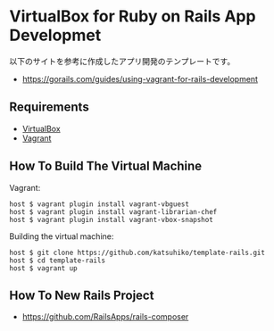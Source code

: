 # VirtualBox for Ruby on Rails App Developmet

以下のサイトを参考に作成したアプリ開発のテンプレートです。

* https://gorails.com/guides/using-vagrant-for-rails-development

## Requirements

* [VirtualBox](https://www.virtualbox.org)
* [Vagrant](http://vagrantup.com)


## How To Build The Virtual Machine

Vagrant:

    host $ vagrant plugin install vagrant-vbguest
    host $ vagrant plugin install vagrant-librarian-chef
    host $ vagrant plugin install vagrant-vbox-snapshot

Building the virtual machine:

    host $ git clone https://github.com/katsuhiko/template-rails.git
    host $ cd template-rails
    host $ vagrant up

## How To New Rails Project

* https://github.com/RailsApps/rails-composer
